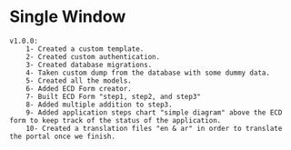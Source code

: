 # Single Window
	v1.0.0:
		1- Created a custom template.
		2- Created custom authentication.
		3- Created database migrations.
		4- Taken custom dump from the database with some dummy data.
		5- Created all the models.
		6- Added ECD Form creator.
		7- Built ECD Form "step1, step2, and step3"
		8- Added multiple addition to step3.
		9- Added application steps chart "simple diagram" above the ECD form to keep track of the status of the application.
		10- Created a translation files "en & ar" in order to translate the portal once we finish.